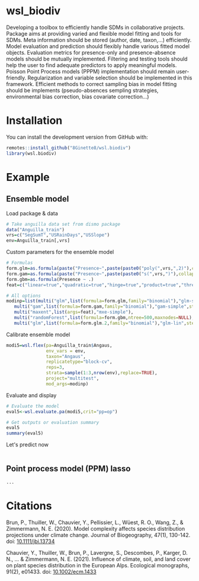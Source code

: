 # wsl_biodiv

Developing a toolbox to efficiently handle SDMs in collaborative projects. Package aims at providing varied and flexible model fitting and tools for SDMs. Meta information should be stored (author, date, taxon,...) efficiently. Model evaluation and prediction should flexibly handle various fitted model objects. Evaluation metrics for presence-only and presence-absence models should be mutually implemented. Filtering and testing tools should help the user to find adequate predictors to apply meaningful models. Poisson Point Process models (PPPM) implementation should remain user-friendly. Regularization and variable selection should be implemented in this framework. Efficient methods to correct sampling bias in model fitting should be implements (pseudo-absences sempling strategies, environmental bias correction, bias covariate correction...)

# Installation

You can install the development version from GitHub with:

``` r
remotes::install_github("8Ginette8/wsl.biodiv")
library(wsl.biodiv)
```

# Example

## Ensemble model

Load package & data
``` r
# Take anguilla data set from dismo package
data("Anguilla_train")
vrs=c("SegSumT","USRainDays","USSlope")
env=Anguilla_train[,vrs]
```

Custom parameters for the ensemble model
``` r
# Formulas
form.glm=as.formula(paste("Presence~",paste(paste0("poly(",vrs,",2)"),collapse="+")))
form.gam=as.formula(paste("Presence~",paste(paste0("s(",vrs,")"),collapse="+")))
form.gbm=as.formula(Presence ~ .)
feat=c("linear=true","quadratic=true","hinge=true","product=true","threshold=false")

# All options
modinp=list(multi("glm",list(formula=form.glm,family="binomial"),"glm-simple",step=TRUE,weight=TRUE),
   multi("gam",list(formula=form.gam,family="binomial"),"gam-simple",step=FALSE,weight=TRUE),
   multi("maxent",list(args=feat),"mxe-simple"),
   multi("randomForest",list(formula=form.gbm,ntree=500,maxnodes=NULL),"waud1"),
   multi("glm",list(formula=form.glm.2,family="binomial"),"glm-lin",step=TRUE,weight=TRUE))
```

Calibrate ensemble model
``` r
modi5=wsl.flex(pa=Anguilla_train$Angaus,
               env_vars = env,
               taxon="Angaus",
               replicatetype="block-cv",
               reps=3,
               strata=sample(1:3,nrow(env),replace=TRUE),
               project="multitest",
               mod_args=modinp)
```

Evaluate and display
``` r
# Evaluate the model
eval5<-wsl.evaluate.pa(modi5,crit="pp=op")

# Get outputs or evaluation summary
eval5
summary(eval5)
```

Let's predict now
``` r

```

## Point process model (PPM) lasso

``` r
...
```

# Citations

Brun, P., Thuiller, W., Chauvier, Y., Pellissier, L., Wüest, R. O., Wang, Z., & Zimmermann, N. E. (2020). Model complexity affects species distribution projections under climate change. Journal of Biogeography, 47(1), 130-142. doi: <a href="https://doi.org/10.1111/jbi.13734">10.1111/jbi.13734</a>

Chauvier, Y., Thuiller, W., Brun, P., Lavergne, S., Descombes, P., Karger, D. N., ... & Zimmermann, N. E. (2021). Influence of climate, soil, and land cover on plant species distribution in the European Alps. Ecological monographs, 91(2), e01433. doi: <a href="https://doi.org/10.1002/ecm.1433">10.1002/ecm.1433</a>
